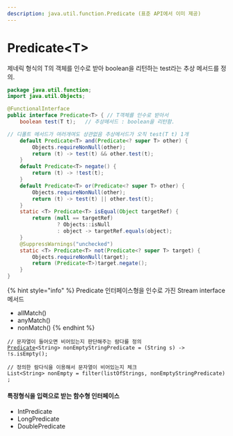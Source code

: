 ```yaml
---
description: java.util.function.Predicate (표준 API에서 이미 제공)
---
```


# Predicate\<T>

제네릭 형식의 T의 객체를 인수로 받아 boolean을 리턴하는 test라는 추상 메서드를 정의.&#x20;

```java
package java.util.function;
import java.util.Objects;

@FunctionalInterface
public interface Predicate<T> { // T객체를 인수로 받아서 
    boolean test(T t);   // 추상메서드 : boolean을 리턴함. 

// 디폴트 메서드가 여러개여도 상관없음 추상메서드가 오직 test(T t) 1개  
    default Predicate<T> and(Predicate<? super T> other) {
        Objects.requireNonNull(other);
        return (t) -> test(t) && other.test(t);
    }
    default Predicate<T> negate() {
        return (t) -> !test(t);
    }
    default Predicate<T> or(Predicate<? super T> other) {
        Objects.requireNonNull(other);
        return (t) -> test(t) || other.test(t);
    }
    static <T> Predicate<T> isEqual(Object targetRef) {
        return (null == targetRef)
                ? Objects::isNull
                : object -> targetRef.equals(object);
    }
    @SuppressWarnings("unchecked")
    static <T> Predicate<T> not(Predicate<? super T> target) {
        Objects.requireNonNull(target);
        return (Predicate<T>)target.negate();
    }
}
```

{% hint style="info" %}
Predicate 인터페이스형을 인수로 가진 Stream interface 메서드&#x20;

* allMatch()
* anyMatch()
* nonMatch()
{% endhint %}

<pre class="language-java"><code class="lang-java">// 문자열이 들어오면 비어있는지 판단해주는 람다를 정의  
<a data-footnote-ref href="#user-content-fn-1">Predicate</a>&#x3C;String> nonEmptyStringPredicate = (String s) -> !s.isEmpty();
 
// 정의한 람다식을 이용해서 문자열이 비어있는지 체크 
List&#x3C;String> nonEmpty = filter(listOfStrings, nonEmptyStringPredicate) ;
</code></pre>

#### 특정형식을 입력으로 받는 함수형 인터페이스

* IntPredicate
* LongPredicate
* DoublePredicate

[^1]: Predicate 인터페이스를 구현함&#x20;
